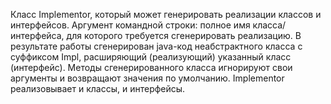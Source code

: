 Класс Implementor, который может генерировать реализации классов и интерфейсов.
Аргумент командной строки: полное имя класса/интерфейса, для которого требуется сгенерировать реализацию.
В результате работы сгенерирован java-код неабстрактного класса с суффиксом Impl, расширяющий (реализующий) указанный класс (интерфейс).
Методы сгенерированного класса игнорируют свои аргументы и возвращают значения по умолчанию.
Implementor реализовывает и классы, и интерфейсы.
